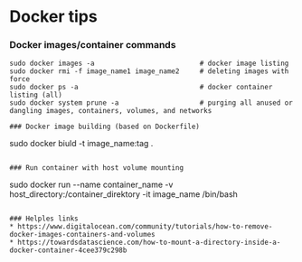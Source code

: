 Docker tips
=====

### Docker images/container commands

```
sudo docker images -a                          # docker image listing
sudo docker rmi -f image_name1 image_name2     # deleting images with force
sudo docker ps -a                              # docker container listing (all)
sudo docker system prune -a                    # purging all anused or dangling images, containers, volumes, and networks

### Docker image building (based on Dockerfile)

```
sudo docker biuld -t image_name:tag . 
```

### Run container with host volume mounting

```
sudo docker run --name container_name -v host_directory:/container_direktory -it image_name /bin/bash
```

### Helples links
* https://www.digitalocean.com/community/tutorials/how-to-remove-docker-images-containers-and-volumes
* https://towardsdatascience.com/how-to-mount-a-directory-inside-a-docker-container-4cee379c298b
